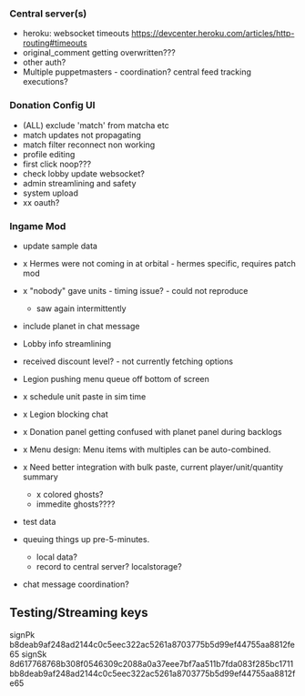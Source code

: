 ### Central server(s)

- heroku: websocket timeouts https://devcenter.heroku.com/articles/http-routing#timeouts
- original_comment getting overwritten???
- other auth?
- Multiple puppetmasters - coordination? central feed tracking executions?

### Donation Config UI

- (ALL) exclude 'match' from matcha etc
- match updates not propagating
- match filter reconnect non working
- profile editing
- first click noop???
- check lobby update websocket?
- admin streamlining and safety
- system upload
- xx oauth?

### Ingame Mod

- update sample data
- x Hermes were not coming in at orbital - hermes specific, requires patch mod
- x "nobody" gave units - timing issue? - could not reproduce
  - saw again intermittently
- include planet in chat message
- Lobby info streamlining
- received discount level? - not currently fetching options
- Legion pushing menu queue off bottom of screen
- x schedule unit paste in sim time
- x Legion blocking chat
- x Donation panel getting confused with planet panel during backlogs
- x Menu design: Menu items with multiples can be auto-combined.
- x Need better integration with bulk paste, current player/unit/quantity summary
  - x colored ghosts?
  - immedite ghosts????

- test data
- queuing things up pre-5-minutes.
  - local data?
  - record to central server? localstorage?
- chat message coordination?

## Testing/Streaming keys

signPk b8deab9af248ad2144c0c5eec322ac5261a8703775b5d99ef44755aa8812fe65
signSk 8d617768768b308f0546309c2088a0a37eee7bf7aa511b7fda083f285bc1711bb8deab9af248ad2144c0c5eec322ac5261a8703775b5d99ef44755aa8812fe65
